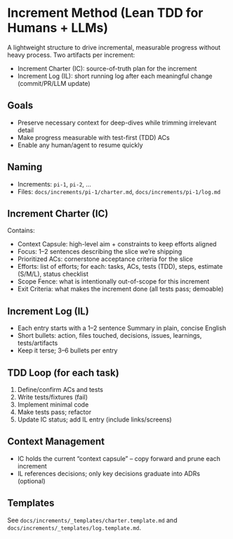 # Increment Method (Lean TDD for Humans + LLMs)

A lightweight structure to drive incremental, measurable progress without heavy process. Two artifacts per increment:

- Increment Charter (IC): source-of-truth plan for the increment
- Increment Log (IL): short running log after each meaningful change (commit/PR/LLM update)

## Goals

- Preserve necessary context for deep-dives while trimming irrelevant detail
- Make progress measurable with test-first (TDD) ACs
- Enable any human/agent to resume quickly

## Naming

- Increments: `pi-1`, `pi-2`, ...
- Files: `docs/increments/pi-1/charter.md`, `docs/increments/pi-1/log.md`

## Increment Charter (IC)

Contains:

- Context Capsule: high-level aim + constraints to keep efforts aligned
- Focus: 1–2 sentences describing the slice we’re shipping
- Prioritized ACs: cornerstone acceptance criteria for the slice
- Efforts: list of efforts; for each: tasks, ACs, tests (TDD), steps, estimate (S/M/L), status checklist
- Scope Fence: what is intentionally out-of-scope for this increment
- Exit Criteria: what makes the increment done (all tests pass; demoable)

## Increment Log (IL)

- Each entry starts with a 1–2 sentence Summary in plain, concise English
- Short bullets: action, files touched, decisions, issues, learnings, tests/artifacts
- Keep it terse; 3–6 bullets per entry

## TDD Loop (for each task)

1. Define/confirm ACs and tests
2. Write tests/fixtures (fail)
3. Implement minimal code
4. Make tests pass; refactor
5. Update IC status; add IL entry (include links/screens)

## Context Management

- IC holds the current “context capsule” – copy forward and prune each increment
- IL references decisions; only key decisions graduate into ADRs (optional)

## Templates

See `docs/increments/_templates/charter.template.md` and `docs/increments/_templates/log.template.md`.
